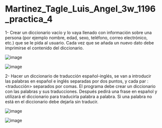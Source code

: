 # Martinez_Tagle_Luis_Angel_3w_1196_practica_4
1-  Crear un diccionario vacío y lo vaya llenado con información sobre una persona (por ejemplo nombre, edad, sexo, teléfono, correo electrónico, etc.) que se le pida al usuario. Cada vez que se añada un nuevo dato debe imprimirse el contenido del diccionario.


![image](https://github.com/user-attachments/assets/ff21065c-b557-4f8f-80ea-d16da05e6c22)

![image](https://github.com/user-attachments/assets/d9b57731-9561-42e0-9a29-a148082d42f9)


2- Hacer un diccionario de traducción español-inglés, se van a introducir las palabras en español e inglés separadas por dos puntos, y cada par <palabra>:<traducción> separados por comas. El programa debe crear un diccionario con las palabras y sus traducciones. Después pedirá una frase en español y utilizará el diccionario para traducirla palabra a palabra. Si una palabra no está en el diccionario debe dejarla sin traducir.


![image](https://github.com/user-attachments/assets/d22f45d1-b336-4530-8a12-e228fceddcbb)


![image](https://github.com/user-attachments/assets/dabeac23-ac46-4dbb-8f42-3f320a4f0a3b)




